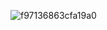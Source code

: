 ![f97136863cfa19a0](https://github.com/mertakd/Paging3Basic/assets/65607835/1121dd41-4d8c-4c02-93bb-569da6d31840)
